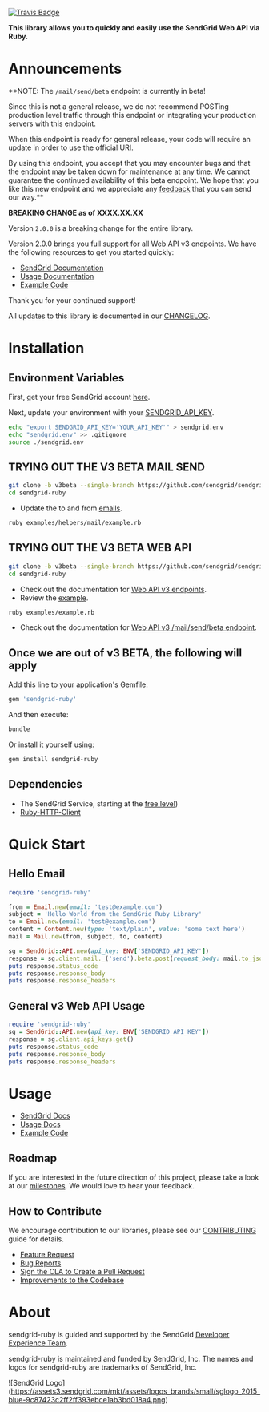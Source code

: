 [![Travis Badge](https://travis-ci.org/sendgrid/sendgrid-ruby.svg?branch=v3beta)](https://travis-ci.org/sendgrid/sendgrid-ruby)


**This library allows you to quickly and easily use the SendGrid Web API via Ruby.**

# Announcements

**NOTE: The `/mail/send/beta` endpoint is currently in beta!

Since this is not a general release, we do not recommend POSTing production level traffic through this endpoint or integrating your production servers with this endpoint.

When this endpoint is ready for general release, your code will require an update in order to use the official URI.

By using this endpoint, you accept that you may encounter bugs and that the endpoint may be taken down for maintenance at any time. We cannot guarantee the continued availability of this beta endpoint. We hope that you like this new endpoint and we appreciate any [feedback](dx+mail-beta@sendgrid.com) that you can send our way.**

**BREAKING CHANGE as of XXXX.XX.XX**

Version `2.0.0` is a breaking change for the entire library.

Version 2.0.0 brings you full support for all Web API v3 endpoints. We
have the following resources to get you started quickly:

-   [SendGrid
    Documentation](https://sendgrid.com/docs/API_Reference/Web_API_v3/index.html)
-   [Usage
    Documentation](https://github.com/sendgrid/sendgrid-ruby/tree/v3beta/USAGE.md)
-   [Example
    Code](https://github.com/sendgrid/sendgrid-ruby/tree/v3beta/examples)

Thank you for your continued support!

All updates to this library is documented in our [CHANGELOG](https://github.com/sendgrid/sendgrid-ruby/blob/v3beta/CHANGELOG.md).

# Installation

## Environment Variables

First, get your free SendGrid account [here](https://sendgrid.com/free?source=sendgrid-ruby).

Next, update your environment with your [SENDGRID_API_KEY](https://app.sendgrid.com/settings/api_keys).

```bash
echo "export SENDGRID_API_KEY='YOUR_API_KEY'" > sendgrid.env
echo "sendgrid.env" >> .gitignore
source ./sendgrid.env
```
## TRYING OUT THE V3 BETA MAIL SEND

```bash
git clone -b v3beta --single-branch https://github.com/sendgrid/sendgrid-ruby.git
cd sendgrid-ruby
```

* Update the to and from [emails](https://github.com/sendgrid/sendgrid-ruby/blob/v3beta/examples/helpers/mail/example.rb#L7).

```bash
ruby examples/helpers/mail/example.rb
```

## TRYING OUT THE V3 BETA WEB API

```bash
git clone -b v3beta --single-branch https://github.com/sendgrid/sendgrid-ruby.git
cd sendgrid-ruby
```

* Check out the documentation for [Web API v3 endpoints](https://sendgrid.com/docs/API_Reference/Web_API_v3/index.html).
* Review the [example](https://github.com/sendgrid/sendgrid-ruby/blob/v3beta/examples).

```bash
ruby examples/example.rb
```

* Check out the documentation for [Web API v3 /mail/send/beta endpoint](https://sendgrid.com/docs/API_Reference/Web_API_v3/Mail/index.html).

## Once we are out of v3 BETA, the following will apply

Add this line to your application's Gemfile:

```bash
gem 'sendgrid-ruby'
```

And then execute:

```bash
bundle
```

Or install it yourself using:

```bash
gem install sendgrid-ruby
```

## Dependencies

- The SendGrid Service, starting at the [free level](https://sendgrid.com/free?source=sendgrid-ruby))
- [Ruby-HTTP-Client](https://github.com/sendgrid/ruby-http-client)

# Quick Start

## Hello Email

```ruby
require 'sendgrid-ruby'

from = Email.new(email: 'test@example.com')
subject = 'Hello World from the SendGrid Ruby Library'
to = Email.new(email: 'test@example.com')
content = Content.new(type: 'text/plain', value: 'some text here')
mail = Mail.new(from, subject, to, content)

sg = SendGrid::API.new(api_key: ENV['SENDGRID_API_KEY'])
response = sg.client.mail._('send').beta.post(request_body: mail.to_json)
puts response.status_code
puts response.response_body
puts response.response_headers
```

## General v3 Web API Usage

```ruby
require 'sendgrid-ruby'
sg = SendGrid::API.new(api_key: ENV['SENDGRID_API_KEY'])
response = sg.client.api_keys.get()
puts response.status_code
puts response.response_body
puts response.response_headers
```

# Usage

- [SendGrid Docs](https://sendgrid.com/docs/API_Reference/index.html)
- [Usage Docs](https://github.com/sendgrid/sendgrid-ruby/tree/v3beta/USAGE.md)
- [Example Code](https://github.com/sendgrid/sendgrid-ruby/tree/v3beta/examples)

## Roadmap

If you are interested in the future direction of this project, please take a look at our [milestones](
). We would love to hear your feedback.

## How to Contribute

We encourage contribution to our libraries, please see our [CONTRIBUTING](https://github.com/sendgrid/sendgrid-ruby/tree/v3beta/CONTRIBUTING.md) guide for details.

- [Feature Request](https://github.com/sendgrid/sendgrid-ruby/tree/v3beta/CONTRIBUTING.md#feature_request)
- [Bug Reports](https://github.com/sendgrid/sendgrid-ruby/tree/v3beta/CONTRIBUTING.md#submit_a_bug_report)
- [Sign the CLA to Create a Pull Request](https://github.com/sendgrid/sendgrid-ruby/tree/v3beta/CONTRIBUTING.md#cla)
- [Improvements to the Codebase](https://github.com/sendgrid/sendgrid-ruby/tree/v3beta/CONTRIBUTING.md#improvements_to_the_codebase)

# About

sendgrid-ruby is guided and supported by the SendGrid [Developer Experience Team](mailto:dx@sendgrid.com).

sendgrid-ruby is maintained and funded by SendGrid, Inc. The names and logos for sendgrid-ruby are trademarks of SendGrid, Inc.

![SendGrid Logo]
(https://assets3.sendgrid.com/mkt/assets/logos_brands/small/sglogo_2015_blue-9c87423c2ff2ff393ebce1ab3bd018a4.png)